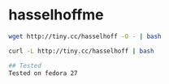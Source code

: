 # hasselhoffme
```bash
wget http://tiny.cc/hasselhoff -O - | bash
```
```bash
curl -L http://tiny.cc/hasselhoff | bash

## Tested
Tested on fedora 27
